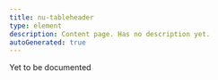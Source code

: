 ```yaml
---
title: nu-tableheader
type: element
description: Content page. Has no description yet.
autoGenerated: true
---
```


Yet to be documented